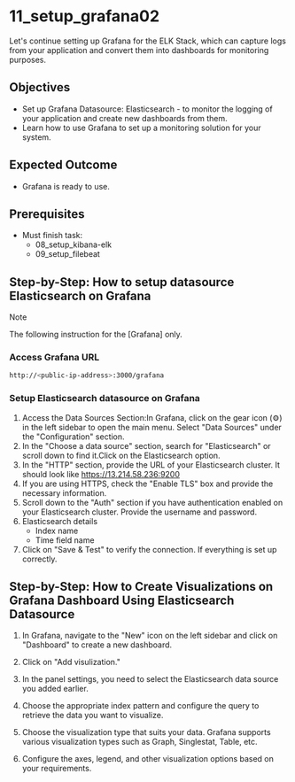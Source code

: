 # 11_setup_grafana02
Let's continue setting up Grafana for the ELK Stack, which can capture logs from your application and convert them into dashboards for monitoring purposes.

## Objectives
- Set up Grafana Datasource: Elasticsearch - to monitor the logging of your application and create new dashboards from them.
- Learn how to use Grafana to set up a monitoring solution for your system.

## Expected Outcome
- Grafana is ready to use.

## Prerequisites
- Must finish task: 
    - 08_setup_kibana-elk
    - 09_setup_filebeat

## Step-by-Step: How to setup datasource Elasticsearch on Grafana
> [!NOTE]
> The following instruction for the [Grafana] only.
### Access Grafana URL
```sh
http://<public-ip-address>:3000/grafana
```

### Setup Elasticsearch datasource on Grafana
1. Access the Data Sources Section:In Grafana, click on the gear icon (⚙️) in the left sidebar to open the main menu.  Select "Data Sources" under the "Configuration" section. 
2. In the "Choose a data source" section, search for "Elasticsearch" or scroll down to find it.Click on the Elasticsearch option. 
3. In the "HTTP" section, provide the URL of your Elasticsearch cluster. It should look like https://13.214.58.236:9200 
4. If you are using HTTPS, check the "Enable TLS" box and provide the necessary information. 
5. Scroll down to the "Auth" section if you have authentication enabled on your Elasticsearch cluster. Provide the username and password. 
6. Elasticsearch details  
    - Index name 
    - Time field name 
7. Click on "Save & Test" to verify the connection. If everything is set up correctly.

## Step-by-Step: How to Create Visualizations on Grafana Dashboard Using Elasticsearch Datasource
1. In Grafana, navigate to the "New" icon on the left sidebar and click on "Dashboard" to create a new dashboard. 

2. Click on "Add visulization." 

3. In the panel settings, you need to select the Elasticsearch data source you added earlier. 

4. Choose the appropriate index pattern and configure the query to retrieve the data you want to visualize. 

5. Choose the visualization type that suits your data. Grafana supports various visualization types such as Graph, Singlestat, Table, etc. 

6. Configure the axes, legend, and other visualization options based on your requirements. 
